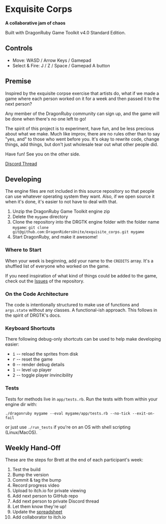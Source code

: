 # Exquisite Corps

**A collaborative jam of chaos**

Built with DragonRuby Game Toolkit v4.0 Standard Edition.

## Controls

- Move: WASD / Arrow Keys / Gamepad
- Select & Fire: J / Z / Space / Gamepad A button

## Premise

Inspired by the exquisite corpse exercise that artists do, what if we made a game where each person worked on it for a week and then passed it to the next person?

Any member of the DragonRuby community can sign up, and the game will be done when there's no one left to go!

The spirit of this project is to experiment, have fun, and be less precious about what we make. Much like improv, there are no rules other than to say "yes, and" to those who went before you. It's okay to rewrite code, change things, add things, but don't just wholesale tear out what other people did.

Have fun! See you on the other side.

[Discord Thread](https://discord.com/channels/608064116111966245/1051849160627847219)

## Developing

The engine files are not included in this source repository so that people can use whatever operating system they want. Also, if we open source it when it's done, it's easier to not have to deal with that.

1. Unzip the DragonRuby Game Toolkit engine zip
2. Delete the `mygame` directory
3. Clone the repository into the DRGTK engine folder with the folder name `mygame`: `git clone git@github.com:DragonRidersUnite/exquisite_corps.git mygame`
4. Start DragonRuby, and make it awesome!

### Where to Start

When your week is beginning, add your name to the `CREDITS` array. It's a shuffled list of everyone who worked on the game.

If you need inspiration of what kind of things could be added to the game, check out the [Issues](https://github.com/DragonRidersUnite/exquisite_corps/issues)
of the repository.

### On the Code Architecture

The code is intentionally structured to make use of functions and `args.state` without any classes. A functional-ish approach. This follows in the spirit of DRGTK's docs.

### Keyboard Shortcuts

There following debug-only shortcuts can be used to help make developing easier:

- <kbd>i</kbd> -- reload the sprites from disk
- <kbd>r</kbd> -- reset the game
- <kbd>0</kbd> -- render debug details
- <kbd>1</kbd> -- level up player
- <kbd>2</kbd> -- toggle player invincibility

### Tests

Tests for methods live in `app/tests.rb`. Run the tests with from within your engine dir with:

``` console
./dragonruby mygame --eval mygame/app/tests.rb --no-tick --exit-on-fail
```

or just use `./run_tests` if you're on an OS with shell scripting (Linux/MacOS).

## Weekly Hand-Off

These are the steps for Brett at the end of each participant's week:

1. Test the build
2. Bump the version
3. Commit & tag the bump
4. Record progress video
5. Upload to itch.io for private viewing
6. Add next person to GitHub repo
7. Add next person to private Discord thread
8. Let them know they're up!
9. Update the [spreadsheet](https://docs.google.com/spreadsheets/d/1mYuRJ8Y6dVQJDy_0MaMyJSEselNp7LXFXM0fKSjbJqw/edit)
10. Add collaborator to itch.io
